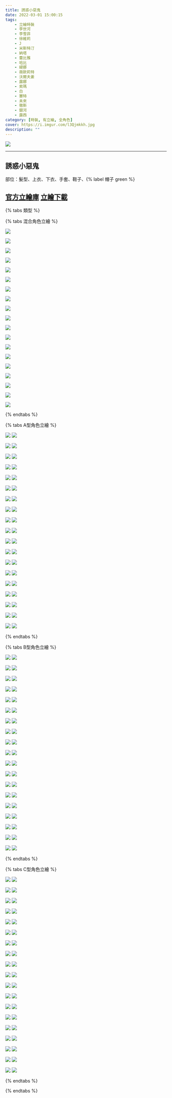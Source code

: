 ```yaml
---
title: 誘惑小惡鬼
date: 2022-03-01 15:00:15
tags:
    - 立繪時裝
    - 李世河
    - 李雪菲
    - 徐維莉
    - J
    - 米斯特汀
    - 納塔
    - 蕾比雅
    - 哈比
    - 緹娜
    - 薇歐莉特
    - 沃爾夫姜
    - 露娜
    - 索瑪
    - 白
    - 賽特
    - 未來
    - 徹斯
    - 銀河
    - 露西
category: [時裝, 有立繪, 全角色]
cover: https://i.imgur.com/l3Qjmkkh.jpg
description: ""
---
```


[![](https://i.imgur.com/l3Qjmkkh.jpg)](https://i.imgur.com/l3Qjmkk.jpg)

---
## 誘惑小惡鬼


部位：髮型、上衣、下衣、手套、鞋子、{% label 帽子 green %}

[官方立繪庫](https://www.naddic.co.kr/ko/game/cls/fansitekit)
[立繪下載](https://closers.vod.nexoncdn.co.kr/site/fansitekit/Closers_FansiteKit_LittleDemon_210128.zip)
---

{% tabs 類型 %}
<!-- tab 混搭立繪-->
{% tabs 混合角色立繪 %}
<!-- tab 李世河(Seha)-->
[![](https://i.imgur.com/skZ7ACNh.jpg)](https://i.imgur.com/skZ7ACN.jpg)
<!-- endtab -->
<!-- tab 李雪菲(Seulbi)-->
[![](https://i.imgur.com/HIbzMBTh.jpg)](https://i.imgur.com/HIbzMBT.jpg)
<!-- endtab -->
<!-- tab 徐維莉(Yuri)-->
[![](https://i.imgur.com/jFumflRh.jpg)](https://i.imgur.com/jFumflR.jpg)
<!-- endtab -->
<!-- tab J-->
[![](https://i.imgur.com/wb13ofah.jpg)](https://i.imgur.com/wb13ofa.jpg)
<!-- endtab -->
<!-- tab 米斯特汀(Tein)-->
[![](https://i.imgur.com/aiv68imh.jpg)](https://i.imgur.com/aiv68im.jpg)
<!-- endtab -->
<!-- tab 納塔(Nata)-->
[![](https://i.imgur.com/qYGi1QLh.jpg)](https://i.imgur.com/qYGi1QL.jpg)
<!-- endtab -->
<!-- tab 蕾比雅(Levia)-->
[![](https://i.imgur.com/nY6Xuj7h.jpg)](https://i.imgur.com/nY6Xuj7.jpg)
<!-- endtab -->
<!-- tab 哈比(Harpy)-->
[![](https://i.imgur.com/bQPrJLdh.jpg)](https://i.imgur.com/bQPrJLd.jpg)
<!-- endtab -->
<!-- tab 緹娜(Tina)-->
[![](https://i.imgur.com/1HJM5Ihh.jpg)](https://i.imgur.com/1HJM5Ih.jpg)
<!-- endtab -->
<!-- tab 薇歐莉特(Violet)-->
[![](https://i.imgur.com/KBz735Fh.jpg)](https://i.imgur.com/KBz735F.jpg)
<!-- endtab -->
<!-- tab 沃爾夫姜(Wolfgang)-->
[![](https://i.imgur.com/fuizERwh.jpg)](https://i.imgur.com/fuizERw.jpg)
<!-- endtab -->
<!-- tab 露娜(Luna)-->
[![](https://i.imgur.com/rurzehIh.jpg)](https://i.imgur.com/rurzehI.jpg)
<!-- endtab -->
<!-- tab 索瑪(Soma)-->
[![](https://i.imgur.com/QK09cesh.jpg)](https://i.imgur.com/QK09ces.jpg)
<!-- endtab -->
<!-- tab 白(Bai)-->
[![](https://i.imgur.com/JkRZ4mwh.jpg)](https://i.imgur.com/JkRZ4mw.jpg)
<!-- endtab -->
<!-- tab 賽特(Seth)-->
[![](https://i.imgur.com/nCMvVIdh.jpg)](https://i.imgur.com/nCMvVId.jpg)
<!-- endtab -->
<!-- tab 未來(Mirae)-->
[![](https://i.imgur.com/q5TfWTGh.jpg)](https://i.imgur.com/q5TfWTG.jpg)
<!-- endtab -->
<!-- tab 徹斯(Chulsoo)-->
[![](https://i.imgur.com/zq0bq1Dh.jpg)](https://i.imgur.com/zq0bq1D.jpg)
<!-- endtab -->
<!-- tab 銀河(Eunha)-->
[![](https://i.imgur.com/Sq0aeorh.jpg)](https://i.imgur.com/Sq0aeor.jpg)
<!-- endtab -->
<!-- tab 露西(Lucy)-->
[![](https://i.imgur.com/biuxRaph.jpg)](https://i.imgur.com/biuxRap.jpg)
<!-- endtab -->
{% endtabs %}
<!-- endtab -->

<!-- tab A型-->
{% tabs A型角色立繪 %}
<!-- tab 李世河(Seha)-->
[![](https://i.imgur.com/3Py2lI1h.jpg)](https://i.imgur.com/3Py2lI1.jpg)
[![](https://i.imgur.com/4zMrXeqh.png)](https://i.imgur.com/4zMrXeq.png)
<!-- endtab -->
<!-- tab 李雪菲(Seulbi)-->
[![](https://i.imgur.com/zZexQxbh.jpg)](https://i.imgur.com/zZexQxb.jpg)
[![](https://i.imgur.com/VtYy6h3h.png)](https://i.imgur.com/VtYy6h3.png)
<!-- endtab -->
<!-- tab 徐維莉(Yuri)-->
[![](https://i.imgur.com/Zlqkijoh.jpg)](https://i.imgur.com/Zlqkijo.jpg)
[![](https://i.imgur.com/DVa29dDh.png)](https://i.imgur.com/DVa29dD.png)
<!-- endtab -->
<!-- tab J-->
[![](https://i.imgur.com/XDsFr1Zh.jpg)](https://i.imgur.com/XDsFr1Z.jpg)
[![](https://i.imgur.com/Z2C8iCNh.png)](https://i.imgur.com/Z2C8iCN.png)
<!-- endtab -->
<!-- tab 米斯特汀(Tein)-->
[![](https://i.imgur.com/VEYc5fYh.jpg)](https://i.imgur.com/VEYc5fY.jpg)
[![](https://i.imgur.com/7mW47pph.png)](https://i.imgur.com/7mW47pp.png)
<!-- endtab -->
<!-- tab 納塔(Nata)-->
[![](https://i.imgur.com/cs9uD8mh.jpg)](https://i.imgur.com/cs9uD8m.jpg)
[![](https://i.imgur.com/VzaigJjh.png)](https://i.imgur.com/VzaigJj.png)
<!-- endtab -->
<!-- tab 蕾比雅(Levia)-->
[![](https://i.imgur.com/tz5JrZzh.jpg)](https://i.imgur.com/tz5JrZz.jpg)
[![](https://i.imgur.com/17OVvbgh.png)](https://i.imgur.com/17OVvbg.png)
<!-- endtab -->
<!-- tab 哈比(Harpy)-->
[![](https://i.imgur.com/fEO8Dkeh.jpg)](https://i.imgur.com/fEO8Dke.jpg)
[![](https://i.imgur.com/Ggakzsfh.png)](https://i.imgur.com/Ggakzsf.png)
<!-- endtab -->
<!-- tab 緹娜(Tina)-->
[![](https://i.imgur.com/T5vb1iSh.jpg)](https://i.imgur.com/T5vb1iS.jpg)
[![](https://i.imgur.com/nViGW1Vh.png)](https://i.imgur.com/nViGW1V.png)
<!-- endtab -->
<!-- tab 薇歐莉特(Violet)-->
[![](https://i.imgur.com/hZHtY70h.jpg)](https://i.imgur.com/hZHtY70.jpg)
[![](https://i.imgur.com/Ajmq2x6h.png)](https://i.imgur.com/Ajmq2x6.png)
<!-- endtab -->
<!-- tab 沃爾夫姜(Wolfgang)-->
[![](https://i.imgur.com/BccZu2Xh.jpg)](https://i.imgur.com/BccZu2X.jpg)
[![](https://i.imgur.com/5frr655h.png)](https://i.imgur.com/5frr655.png)
<!-- endtab -->
<!-- tab 露娜(Luna)-->
[![](https://i.imgur.com/WdALKwUh.jpg)](https://i.imgur.com/WdALKwU.jpg)
[![](https://i.imgur.com/6qTDFpdh.png)](https://i.imgur.com/6qTDFpd.png)
<!-- endtab -->
<!-- tab 索瑪(Soma)-->
[![](https://i.imgur.com/0Ee8mVwh.jpg)](https://i.imgur.com/0Ee8mVw.jpg)
[![](https://i.imgur.com/kBQ34Kzh.png)](https://i.imgur.com/kBQ34Kz.png)
<!-- endtab -->
<!-- tab 白(Bai)-->
[![](https://i.imgur.com/C8ET9Vxh.jpg)](https://i.imgur.com/C8ET9Vx.jpg)
[![](https://i.imgur.com/REPAUTjh.png)](https://i.imgur.com/REPAUTj.png)
<!-- endtab -->
<!-- tab 賽特(Seth)-->
[![](https://i.imgur.com/7YxGlryh.jpg)](https://i.imgur.com/7YxGlry.jpg)
[![](https://i.imgur.com/XpEoOlph.png)](https://i.imgur.com/XpEoOlp.png)
<!-- endtab -->
<!-- tab 未來(Mirae)-->
[![](https://i.imgur.com/eo7mOoVh.jpg)](https://i.imgur.com/eo7mOoV.jpg)
[![](https://i.imgur.com/cHzFxsjh.png)](https://i.imgur.com/cHzFxsj.png)
<!-- endtab -->
<!-- tab 徹斯(Chulsoo)-->
[![](https://i.imgur.com/Pyenillh.jpg)](https://i.imgur.com/Pyenill.jpg)
[![](https://i.imgur.com/kFQ5dp6h.png)](https://i.imgur.com/kFQ5dp6.png)
<!-- endtab -->
<!-- tab 銀河(Eunha)-->
[![](https://i.imgur.com/GVNaWjzh.jpg)](https://i.imgur.com/GVNaWjz.jpg)
[![](https://i.imgur.com/wbyuWxuh.png)](https://i.imgur.com/wbyuWxu.png)
<!-- endtab -->
<!-- tab 露西(Lucy)-->
[![](https://i.imgur.com/byv3r2Lh.jpg)](https://i.imgur.com/byv3r2L.jpg)
[![](https://i.imgur.com/xtJ57mgh.png)](https://i.imgur.com/xtJ57mg.png)
<!-- endtab -->
{% endtabs %}
<!-- endtab -->

<!-- tab B型-->
{% tabs B型角色立繪 %}
<!-- tab 李世河(Seha)-->
[![](https://i.imgur.com/7nh8IqUh.jpg)](https://i.imgur.com/7nh8IqU.jpg)
[![](https://i.imgur.com/006hwjIh.png)](https://i.imgur.com/006hwjI.png)
<!-- endtab -->
<!-- tab 李雪菲(Seulbi)-->
[![](https://i.imgur.com/GVmZ0IQh.jpg)](https://i.imgur.com/GVmZ0IQ.jpg)
[![](https://i.imgur.com/LxZZaSUh.png)](https://i.imgur.com/LxZZaSU.png)
<!-- endtab -->
<!-- tab 徐維莉(Yuri)-->
[![](https://i.imgur.com/T8o0HjCh.jpg)](https://i.imgur.com/T8o0HjC.jpg)
[![](https://i.imgur.com/1VQqab4h.png)](https://i.imgur.com/1VQqab4.png)
<!-- endtab -->
<!-- tab J-->
[![](https://i.imgur.com/GLt4LG6h.jpg)](https://i.imgur.com/GLt4LG6.jpg)
[![](https://i.imgur.com/npOWYOzh.png)](https://i.imgur.com/npOWYOz.png)
<!-- endtab -->
<!-- tab 米斯特汀(Tein)-->
[![](https://i.imgur.com/Ocy9hBmh.jpg)](https://i.imgur.com/Ocy9hBm.jpg)
[![](https://i.imgur.com/zDJlPMyh.png)](https://i.imgur.com/zDJlPMy.png)
<!-- endtab -->
<!-- tab 納塔(Nata)-->
[![](https://i.imgur.com/TtEvzMXh.jpg)](https://i.imgur.com/TtEvzMX.jpg)
[![](https://i.imgur.com/cMcaXMEh.png)](https://i.imgur.com/cMcaXME.png)
<!-- endtab -->
<!-- tab 蕾比雅(Levia)-->
[![](https://i.imgur.com/oX5IJ3jh.jpg)](https://i.imgur.com/oX5IJ3j.jpg)
[![](https://i.imgur.com/ZTpuDPXh.png)](https://i.imgur.com/ZTpuDPX.png)
<!-- endtab -->
<!-- tab 哈比(Harpy)-->
[![](https://i.imgur.com/ZUlwKfLh.jpg)](https://i.imgur.com/ZUlwKfL.jpg)
[![](https://i.imgur.com/cxRQm7Uh.png)](https://i.imgur.com/cxRQm7U.png)
<!-- endtab -->
<!-- tab 緹娜(Tina)-->
[![](https://i.imgur.com/1cIFqOIh.jpg)](https://i.imgur.com/1cIFqOI.jpg)
[![](https://i.imgur.com/AkZ4KWVh.png)](https://i.imgur.com/AkZ4KWV.png)
<!-- endtab -->
<!-- tab 薇歐莉特(Violet)-->
[![](https://i.imgur.com/3LfiZlzh.jpg)](https://i.imgur.com/3LfiZlz.jpg)
[![](https://i.imgur.com/4ngvTy0h.png)](https://i.imgur.com/4ngvTy0.png)
<!-- endtab -->
<!-- tab 沃爾夫姜(Wolfgang)-->
[![](https://i.imgur.com/cK0CNgnh.jpg)](https://i.imgur.com/cK0CNgn.jpg)
[![](https://i.imgur.com/kl7JAtqh.png)](https://i.imgur.com/kl7JAtq.png)
<!-- endtab -->
<!-- tab 露娜(Luna)-->
[![](https://i.imgur.com/rcY06AEh.jpg)](https://i.imgur.com/rcY06AE.jpg)
[![](https://i.imgur.com/bhzjGYrh.png)](https://i.imgur.com/bhzjGYr.png)
<!-- endtab -->
<!-- tab 索瑪(Soma)-->
[![](https://i.imgur.com/X8RTgBMh.jpg)](https://i.imgur.com/X8RTgBM.jpg)
[![](https://i.imgur.com/iQPODPsh.png)](https://i.imgur.com/iQPODPs.png)
<!-- endtab -->
<!-- tab 白(Bai)-->
[![](https://i.imgur.com/cduayzVh.jpg)](https://i.imgur.com/cduayzV.jpg)
[![](https://i.imgur.com/xBlt9joh.png)](https://i.imgur.com/xBlt9jo.png)
<!-- endtab -->
<!-- tab 賽特(Seth)-->
[![](https://i.imgur.com/HJmsHoRh.jpg)](https://i.imgur.com/HJmsHoR.jpg)
[![](https://i.imgur.com/5EE8Uwah.png)](https://i.imgur.com/5EE8Uwa.png)
<!-- endtab -->
<!-- tab 未來(Mirae)-->
[![](https://i.imgur.com/PpTBYdkh.jpg)](https://i.imgur.com/PpTBYdk.jpg)
[![](https://i.imgur.com/FP0KBeYh.png)](https://i.imgur.com/FP0KBeY.png)
<!-- endtab -->
<!-- tab 徹斯(Chulsoo)-->
[![](https://i.imgur.com/zoobMzKh.jpg)](https://i.imgur.com/zoobMzK.jpg)
[![](https://i.imgur.com/nhMVuRth.png)](https://i.imgur.com/nhMVuRt.png)
<!-- endtab -->
<!-- tab 銀河(Eunha)-->
[![](https://i.imgur.com/zdAMitdh.jpg)](https://i.imgur.com/zdAMitd.jpg)
[![](https://i.imgur.com/xkuMKVYh.png)](https://i.imgur.com/xkuMKVY.png)
<!-- endtab -->
<!-- tab 露西(Lucy)-->
[![](https://i.imgur.com/D0WZ64Wh.jpg)](https://i.imgur.com/D0WZ64W.jpg)
[![](https://i.imgur.com/O83UqGNh.png)](https://i.imgur.com/O83UqGN.png)
<!-- endtab -->
{% endtabs %}
<!-- endtab -->

<!-- tab C型-->
{% tabs C型角色立繪 %}
<!-- tab 李世河(Seha)-->
[![](https://i.imgur.com/ibVRyeVh.jpg)](https://i.imgur.com/ibVRyeV.jpg)
[![](https://i.imgur.com/MabQkRYh.png)](https://i.imgur.com/MabQkRY.png)
<!-- endtab -->
<!-- tab 李雪菲(Seulbi)-->
[![](https://i.imgur.com/ivm3lqnh.jpg)](https://i.imgur.com/ivm3lqn.jpg)
[![](https://i.imgur.com/UTgrM6nh.png)](https://i.imgur.com/UTgrM6n.png)
<!-- endtab -->
<!-- tab 徐維莉(Yuri)-->
[![](https://i.imgur.com/FEEebOsh.jpg)](https://i.imgur.com/FEEebOs.jpg)
[![](https://i.imgur.com/9AGAaZXh.png)](https://i.imgur.com/9AGAaZX.png)
<!-- endtab -->
<!-- tab J-->
[![](https://i.imgur.com/sPvkQ82h.jpg)](https://i.imgur.com/sPvkQ82.jpg)
[![](https://i.imgur.com/tKX684Bh.png)](https://i.imgur.com/tKX684B.png)
<!-- endtab -->
<!-- tab 米斯特汀(Tein)-->
[![](https://i.imgur.com/ZD3nRYQh.jpg)](https://i.imgur.com/ZD3nRYQ.jpg)
[![](https://i.imgur.com/Xgdzt7bh.png)](https://i.imgur.com/Xgdzt7b.png)
<!-- endtab -->
<!-- tab 納塔(Nata)-->
[![](https://i.imgur.com/NjEbH6Qh.jpg)](https://i.imgur.com/NjEbH6Q.jpg)
[![](https://i.imgur.com/52Xliy2h.png)](https://i.imgur.com/52Xliy2.png)
<!-- endtab -->
<!-- tab 蕾比雅(Levia)-->
[![](https://i.imgur.com/HeEPFnMh.jpg)](https://i.imgur.com/HeEPFnM.jpg)
[![](https://i.imgur.com/9RqkRbIh.png)](https://i.imgur.com/9RqkRbI.png)
<!-- endtab -->
<!-- tab 哈比(Harpy)-->
[![](https://i.imgur.com/tnaRaVRh.jpg)](https://i.imgur.com/tnaRaVR.jpg)
[![](https://i.imgur.com/QqZg7vzh.png)](https://i.imgur.com/QqZg7vz.png)
<!-- endtab -->
<!-- tab 緹娜(Tina)-->
[![](https://i.imgur.com/b14KzYfh.jpg)](https://i.imgur.com/b14KzYf.jpg)
[![](https://i.imgur.com/bc8FHTGh.png)](https://i.imgur.com/bc8FHTG.png)
<!-- endtab -->
<!-- tab 薇歐莉特(Violet)-->
[![](https://i.imgur.com/HZpQihih.jpg)](https://i.imgur.com/HZpQihi.jpg)
[![](https://i.imgur.com/Nh6GKMWh.png)](https://i.imgur.com/Nh6GKMW.png)
<!-- endtab -->
<!-- tab 沃爾夫姜(Wolfgang)-->
[![](https://i.imgur.com/tihumcVh.jpg)](https://i.imgur.com/tihumcV.jpg)
[![](https://i.imgur.com/xSu1Q94h.png)](https://i.imgur.com/xSu1Q94.png)
<!-- endtab -->
<!-- tab 露娜(Luna)-->
[![](https://i.imgur.com/axj7jVph.jpg)](https://i.imgur.com/axj7jVp.jpg)
[![](https://i.imgur.com/QqbGPIih.png)](https://i.imgur.com/QqbGPIi.png)
<!-- endtab -->
<!-- tab 索瑪(Soma)-->
[![](https://i.imgur.com/3k6QR3bh.jpg)](https://i.imgur.com/3k6QR3b.jpg)
[![](https://i.imgur.com/9A5c0wIh.png)](https://i.imgur.com/9A5c0wI.png)
<!-- endtab -->
<!-- tab 白(Bai)-->
[![](https://i.imgur.com/AXadAmrh.jpg)](https://i.imgur.com/AXadAmr.jpg)
[![](https://i.imgur.com/EsO3B92h.png)](https://i.imgur.com/EsO3B92.png)
<!-- endtab -->
<!-- tab 賽特(Seth)-->
[![](https://i.imgur.com/nYbwEiqh.jpg)](https://i.imgur.com/nYbwEiq.jpg)
[![](https://i.imgur.com/HqIJwndh.png)](https://i.imgur.com/HqIJwnd.png)
<!-- endtab -->
<!-- tab 未來(Mirae)-->
[![](https://i.imgur.com/A53672Mh.jpg)](https://i.imgur.com/A53672M.jpg)
[![](https://i.imgur.com/odKwxXRh.png)](https://i.imgur.com/odKwxXR.png)
<!-- endtab -->
<!-- tab 徹斯(Chulsoo)-->
[![](https://i.imgur.com/crI1O0eh.jpg)](https://i.imgur.com/crI1O0e.jpg)
[![](https://i.imgur.com/gPHPLdYh.png)](https://i.imgur.com/gPHPLdY.png)
<!-- endtab -->
<!-- tab 銀河(Eunha)-->
[![](https://i.imgur.com/QY9t5vDh.jpg)](https://i.imgur.com/QY9t5vD.jpg)
[![](https://i.imgur.com/QOia5Qth.png)](https://i.imgur.com/QOia5Qt.png)
<!-- endtab -->
<!-- tab 露西(Lucy)-->
[![](https://i.imgur.com/VHgKAtth.jpg)](https://i.imgur.com/VHgKAtt.jpg)
[![](https://i.imgur.com/KUpW0bYh.png)](https://i.imgur.com/KUpW0bY.png)
<!-- endtab -->
{% endtabs %}
<!-- endtab -->

{% endtabs %}
